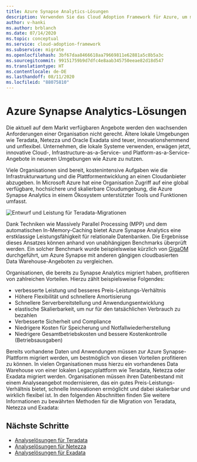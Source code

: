 ```yaml
---
title: Azure Synapse Analytics-Lösungen
description: Verwenden Sie das Cloud Adoption Framework für Azure, um mehr über Analyselösungen mit Teradata, Netezza und Exadata zu erfahren.
author: v-hanki
ms.author: brblanch
ms.date: 07/14/2020
ms.topic: conceptual
ms.service: cloud-adoption-framework
ms.subservice: migrate
ms.openlocfilehash: 3bf67daa8466618aa79669811e62881a5c8b5a3c
ms.sourcegitcommit: 99151759b9d7dfc4e8aab345750eeae82d18d547
ms.translationtype: HT
ms.contentlocale: de-DE
ms.lasthandoff: 08/11/2020
ms.locfileid: "88075810"
---
```

<!-- cSpell:ignore Netezza Teradata Exadata Giga GigaOM MPP -->

# <a name="azure-synapse-analytics-solutions"></a>Azure Synapse Analytics-Lösungen

Die aktuell auf dem Markt verfügbaren Angebote werden den wachsenden Anforderungen einer Organisation nicht gerecht. Ältere lokale Umgebungen wie Teradata, Netezza und Oracle Exadata sind teuer, innovationshemmend und unflexibel. Unternehmen, die lokale Systeme verwenden, erwägen jetzt, innovative Cloud-, Infrastructure-as-a-Service- und Platform-as-a-Service-Angebote in neueren Umgebungen wie Azure zu nutzen. 

Viele Organisationen sind bereit, kostenintensive Aufgaben wie die Infrastrukturwartung und die Plattformentwicklung an einen Cloudanbieter abzugeben. In Microsoft Azure hat eine Organisation Zugriff auf eine global verfügbare, hochsichere und skalierbare Cloudumgebung, die Azure Synapse Analytics in einem Ökosystem unterstützter Tools und Funktionen umfasst.

![Entwurf und Leistung für Teradata-Migrationen](../../../_images/analytics/analytics-solutions-overview.png)

Dank Techniken wie Massively Parallel Processing (MPP) und dem automatischen In-Memory-Caching bietet Azure Synapse Analytics eine erstklassige Leistungsfähigkeit für relationale Datenbanken. Die Ergebnisse dieses Ansatzes können anhand von unabhängigen Benchmarks überprüft werden. Ein solcher Benchmark wurde beispielsweise kürzlich von [GigaOM](https://gigaom.com) durchgeführt, um Azure Synapse mit anderen gängigen cloudbasierten Data Warehouse-Angeboten zu vergleichen.

Organisationen, die bereits zu Synapse Analytics migriert haben, profitieren von zahlreichen Vorteilen. Hierzu zählt beispielsweise Folgendes:

- verbesserte Leistung und besseres Preis-Leistungs-Verhältnis
- Höhere Flexibilität und schnellere Amortisierung
- Schnellere Serverbereitstellung und Anwendungsentwicklung
- elastische Skalierbarkeit, um nur für den tatsächlichen Verbrauch zu bezahlen
- Verbesserte Sicherheit und Compliance
- Niedrigere Kosten für Speicherung und Notfallwiederherstellung
- Niedrigere Gesamtbetriebskosten und bessere Kostenkontrolle (Betriebsausgaben)

Bereits vorhandene Daten und Anwendungen müssen zur Azure Synapse-Plattform migriert werden, um bestmöglich von diesen Vorteilen profitieren zu können. In vielen Organisationen muss hierzu ein vorhandenes Data Warehouse von einer lokalen Legacyplattform wie Teradata, Netezza oder Exadata migriert werden. Organisationen müssen ihren Datenbestand mit einem Analyseangebot modernisieren, das ein gutes Preis-Leistungs-Verhältnis bietet, schnelle Innovationen ermöglicht und dabei skalierbar und wirklich flexibel ist. In den folgenden Abschnitten finden Sie weitere Informationen zu bewährten Methoden für die Migration von Teradata, Netezza und Exadata:

## <a name="next-steps"></a>Nächste Schritte

- [Analyselösungen für Teradata](./analytics-solutions-teradata.md)
- [Analyselösungen für Netezza](./analytics-solutions-netezza.md)
- [Analyselösungen für Exadata](./analytics-solutions-exadata.md)
